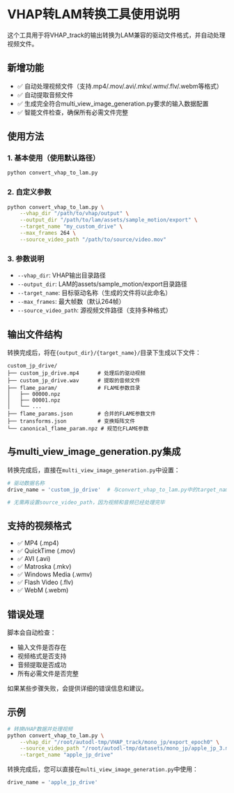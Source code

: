 # VHAP转LAM转换工具使用说明

这个工具用于将VHAP_track的输出转换为LAM兼容的驱动文件格式，并自动处理视频文件。

## 新增功能

- ✅ 自动处理视频文件（支持.mp4/.mov/.avi/.mkv/.wmv/.flv/.webm等格式）
- ✅ 自动提取音频文件
- ✅ 生成完全符合multi_view_image_generation.py要求的输入数据配置
- ✅ 智能文件检查，确保所有必需文件完整

## 使用方法

### 1. 基本使用（使用默认路径）

```bash
python convert_vhap_to_lam.py
```

### 2. 自定义参数

```bash
python convert_vhap_to_lam.py \
    --vhap_dir "/path/to/vhap/output" \
    --output_dir "/path/to/lam/assets/sample_motion/export" \
    --target_name "my_custom_drive" \
    --max_frames 264 \
    --source_video_path "/path/to/source/video.mov"
```

### 3. 参数说明

- `--vhap_dir`: VHAP输出目录路径
- `--output_dir`: LAM的assets/sample_motion/export目录路径
- `--target_name`: 目标驱动名称（生成的文件将以此命名）
- `--max_frames`: 最大帧数（默认264帧）
- `--source_video_path`: 源视频文件路径（支持多种格式）

## 输出文件结构

转换完成后，将在`{output_dir}/{target_name}/`目录下生成以下文件：

```
custom_jp_drive/
├── custom_jp_drive.mp4      # 处理后的驱动视频
├── custom_jp_drive.wav      # 提取的音频文件
├── flame_param/             # FLAME参数目录
│   ├── 00000.npz
│   ├── 00001.npz
│   └── ...
├── flame_params.json        # 合并的FLAME参数文件
├── transforms.json          # 变换矩阵文件
└── canonical_flame_param.npz # 规范化FLAME参数
```

## 与multi_view_image_generation.py集成

转换完成后，直接在`multi_view_image_generation.py`中设置：

```python
# 驱动数据名称
drive_name = 'custom_jp_drive'  # 与convert_vhap_to_lam.py中的target_name保持一致

# 无需再设置source_video_path，因为视频和音频已经处理完毕
```

## 支持的视频格式

- ✅ MP4 (.mp4)
- ✅ QuickTime (.mov)
- ✅ AVI (.avi)
- ✅ Matroska (.mkv)
- ✅ Windows Media (.wmv)
- ✅ Flash Video (.flv)
- ✅ WebM (.webm)

## 错误处理

脚本会自动检查：
- 输入文件是否存在
- 视频格式是否支持
- 音频提取是否成功
- 所有必需文件是否完整

如果某些步骤失败，会提供详细的错误信息和建议。

## 示例

```bash
# 转换VHAP数据并处理视频
python convert_vhap_to_lam.py \
    --vhap_dir "/root/autodl-tmp/VHAP_track/mono_jp/export_epoch0" \
    --source_video_path "/root/autodl-tmp/datasets/mono_jp/apple_jp_3.mov" \
    --target_name "apple_jp_drive"
```

转换完成后，您可以直接在`multi_view_image_generation.py`中使用：

```python
drive_name = 'apple_jp_drive'
``` 